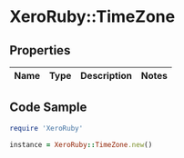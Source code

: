 # XeroRuby::TimeZone

## Properties

Name | Type | Description | Notes
------------ | ------------- | ------------- | -------------

## Code Sample

```ruby
require 'XeroRuby'

instance = XeroRuby::TimeZone.new()
```


